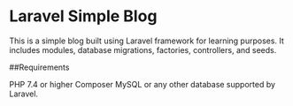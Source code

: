# Laravel Simple Blog


This is a simple blog built using Laravel framework for learning purposes. It includes modules, database migrations, factories, controllers, and seeds.


##Requirements

PHP 7.4 or higher
Composer
MySQL or any other database supported by Laravel.
